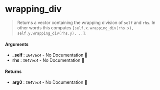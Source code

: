 # wrapping\_div

>  Returns a vector containing the wrapping division of `self` and `rhs`.
>  In other words this computes `[self.x.wrapping_div(rhs.x), self.y.wrapping_div(rhs.y), ..]`.

#### Arguments

- **\_self** : `I64Vec4` \- No Documentation 🚧
- **rhs** : `I64Vec4` \- No Documentation 🚧

#### Returns

- **arg0** : `I64Vec4` \- No Documentation 🚧